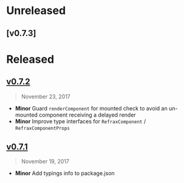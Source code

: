 # Unreleased

## [v0.7.3]

# Released

## [v0.7.2](https://github.com/netarc/refrax/compare/v0.7.1...v0.7.2)
> November 23, 2017

- **Minor** Guard `renderComponent` for mounted check to avoid an un-mounted component receiving a delayed render
- **Minor** Improve type interfaces for `RefraxComponent` / `RefraxComponentProps`

## [v0.7.1](https://github.com/netarc/refrax/compare/v0.7.0...v0.7.1)
> November 19, 2017

- **Minor** Add typings info to package.json
